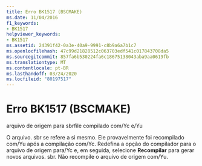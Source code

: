```yaml
---
title: Erro BK1517 (BSCMAKE)
ms.date: 11/04/2016
f1_keywords:
- BK1517
helpviewer_keywords:
- BK1517
ms.assetid: 24391f42-0a3e-40a9-9991-c8b9a6a7b1c7
ms.openlocfilehash: 47c99d21828512c063703edf541c017843708da5
ms.sourcegitcommit: 857fa6b530224fa6c18675138043aba9aa0619fb
ms.translationtype: MT
ms.contentlocale: pt-BR
ms.lasthandoff: 03/24/2020
ms.locfileid: "80197517"
---
```

# <a name="bscmake-error-bk1517"></a>Erro BK1517 (BSCMAKE)

arquivo de origem para sbrfile compilado com/Yc e/Yu

O arquivo. sbr se refere a si mesmo. Ele provavelmente foi recompilado com/Yu após a compilação com/Yc. Redefina a opção do compilador para o arquivo de origem para/Yc e, em seguida, selecione **Recompilar** para gerar novos arquivos. sbr. Não recompile o arquivo de origem com/Yu.
